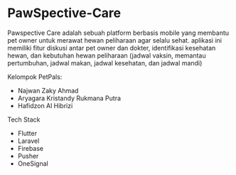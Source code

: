 # PawSpective-Care
Pawspective Care adalah sebuah platform berbasis mobile yang membantu pet owner untuk merawat hewan peliharaan agar selalu sehat. aplikasi ini memiliki fitur diskusi antar pet owner dan dokter, identifikasi kesehatan hewan, dan kebutuhan hewan peliharaan (jadwal vaksin, memantau pertumbuhan, jadwal makan, jadwal kesehatan, dan jadwal mandi)

Kelompok PetPals:
- Najwan Zaky Ahmad
- Aryagara Kristandy Rukmana Putra
- Hafidzon Al Hibrizi

Tech Stack
- Flutter
- Laravel
- Firebase
- Pusher
- OneSignal
